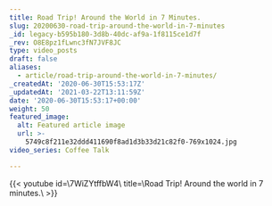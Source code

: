 ```yaml
---
title: Road Trip! Around the World in 7 Minutes.
slug: 20200630-road-trip-around-the-world-in-7-minutes
_id: legacy-b595b180-3d8b-40dc-af9a-1f8115ce1d7f
_rev: O8E8pz1fLwnc3fN7JVF8JC
type: video_posts
draft: false
aliases:
  - article/road-trip-around-the-world-in-7-minutes/
_createdAt: '2020-06-30T15:53:17Z'
_updatedAt: '2021-03-22T13:11:59Z'
date: '2020-06-30T15:53:17+00:00'
weight: 50
featured_image:
  alt: Featured article image
  url: >-
    5749c8f211e32ddd411690f8ad1d3b33d21c82f0-769x1024.jpg
video_series: Coffee Talk

---
```

{{< youtube id=\7WiZYtffbW4\ title=\Road Trip! Around the world in 7 minutes.\ >}}
